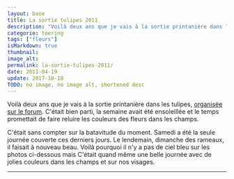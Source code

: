 ```yaml
---
layout: base
title: La sortie tulipes 2011
description: "Voilà deux ans que je vais à la sortie printanière dans les tulipes, organisée sur le forum. C'était bien parti, la semaine avait été ensoleillée et le "
categorie: toering
tags: ["fleurs"]
isMarkdown: true
thumbnail: 
image_alt: 
permalink: la-sortie-tulipes-2011/
date: 2011-04-19
update: 2017-10-18
TODO: no image, no image alt, shortened desc
---
```


Voilà deux ans que je vais à la sortie printanière dans les tulipes, [organisée sur le forum](http://www.leforum.nl/forum/viewtopic.php?f=18&t=26243). C'était bien parti, la semaine avait été ensoleillée et le temps promettait de faire reluire les couleurs des fleurs dans les champs. 

C'était sans compter sur la batavitude du moment. Samedi a été la seule journée couverte ces derniers jours. Le lendemain, dimanche des rameaux, il faisait à nouveau beau. Voilà pourquoi il n'y a pas de ciel bleu sur les photos ci-dessous mais C'était quand même une belle journée avec de jolies couleurs dans les champs et sur nos visages.

<!-- HTML -->
<div style="text-align:center; font-size:smaller; margin: auto;">
<!-- / HTML 
TODO: external content 
[![https://lh4.googleusercontent.com/_AGzEnHNMy74/Ta00fWl1FiI/AAAAAAAAAc4/xp8Wo1yQy_E/s288/IMG_0536.JPG]() TODO: Add image alt |https://picasaweb.google.com/116245480960689634895/BaladeDansLesTulipes?authkey=Gv1sRgCJnuhoes7bmQmQE#5597187625136231970]  
Avant les tulipes: pic nic dans les dunes, c'est l'heure du clacos.
[![https://lh3.googleusercontent.com/_AGzEnHNMy74/Ta00g7m65YI/AAAAAAAAAdA/2hqGu4WOjgw/s288/IMG_0549.JPG]() TODO: Add image alt |https://picasaweb.google.com/116245480960689634895/BaladeDansLesTulipes?authkey=Gv1sRgCJnuhoes7bmQmQE#5597187652252788098]  
Un renard dans les dunes
[![https://lh4.googleusercontent.com/_AGzEnHNMy74/Ta00jACChII/AAAAAAAAAdM/nR19pyb7VeM/s288/IMG_0556.JPG]() TODO: Add image alt |https://picasaweb.google.com/116245480960689634895/BaladeDansLesTulipes?authkey=Gv1sRgCJnuhoes7bmQmQE#5597187687800013954]  
Traditionnelle pause café au Nederzandt
[![https://lh4.googleusercontent.com/_AGzEnHNMy74/Ta00kifw51I/AAAAAAAAAdU/g-Ai_WqtNGE/s288/IMG_0569.JPG]() TODO: Add image alt |https://picasaweb.google.com/116245480960689634895/BaladeDansLesTulipes?authkey=Gv1sRgCJnuhoes7bmQmQE#5597187714231363410]  
Tulipes pas mures et canard colvert
[![https://lh3.googleusercontent.com/_AGzEnHNMy74/Ta00lsUP_MI/AAAAAAAAAdY/ruB7dpCUkb4/s288/IMG_0573.JPG]() TODO: Add image alt |https://picasaweb.google.com/116245480960689634895/BaladeDansLesTulipes?authkey=Gv1sRgCJnuhoes7bmQmQE#5597187734047292610]  
L'année dernière, j'étais le dernier à ce virage
[![https://lh5.googleusercontent.com/_AGzEnHNMy74/Ta00mZKOLrI/AAAAAAAAAdc/VAp__dE0U0U/s288/IMG_0574.JPG]() TODO: Add image alt |https://picasaweb.google.com/116245480960689634895/BaladeDansLesTulipes?authkey=Gv1sRgCJnuhoes7bmQmQE#5597187746084826802]  
En tête de peloton
[![https://lh6.googleusercontent.com/_AGzEnHNMy74/Ta00tVyzcWI/AAAAAAAAAeA/c7WcxcKI2ys/s288/IMG_0583.JPG]() TODO: Add image alt |https://picasaweb.google.com/116245480960689634895/BaladeDansLesTulipes?authkey=Gv1sRgCJnuhoes7bmQmQE#5597187865440383330]  
En queue de peloton
[![https://lh6.googleusercontent.com/_AGzEnHNMy74/Ta00uM48YyI/AAAAAAAAAeE/-8B9YGFDmDg/s288/IMG_0589.JPG]() TODO: Add image alt |https://picasaweb.google.com/116245480960689634895/BaladeDansLesTulipes?authkey=Gv1sRgCJnuhoes7bmQmQE#5597187880230085410]  
Il y avait du monde à Lisse pour [le bloemencorso](/bloemen-corso).   Keukeunhof était plein à craquer, le jardin a vécu sa journée record en terme de visites.
[![https://lh4.googleusercontent.com/_AGzEnHNMy74/Ta004YR1gGI/AAAAAAAAAeg/BhAClh2UACs/s288/shot_1302964575277.jpg]() TODO: Add image alt -|https://picasaweb.google.com/116245480960689634895/BaladeDansLesTulipes?authkey=Gv1sRgCJnuhoes7bmQmQE#5597188055085973602]  
Le bloemencorso vous offre des fleurs
[![https://lh3.googleusercontent.com/_AGzEnHNMy74/Ta00xPEFoVI/AAAAAAAAAeU/L8bzdZE_t2E/s288/IMG_0621.JPG]() TODO: Add image alt |https://picasaweb.google.com/116245480960689634895/BaladeDansLesTulipes?authkey=Gv1sRgCJnuhoes7bmQmQE#5597187932353306962]  
Tous les ans les mêmes photographes
[![https://lh4.googleusercontent.com/_AGzEnHNMy74/Ta00vqVcPEI/AAAAAAAAAeM/V4Ro6eqKjGY/s288/IMG_0602.JPG]() TODO: Add image alt |https://picasaweb.google.com/116245480960689634895/BaladeDansLesTulipes?authkey=Gv1sRgCJnuhoes7bmQmQE#5597187905314110530]  
Tous les ans les mêmes photos
[![https://lh6.googleusercontent.com/_AGzEnHNMy74/Ta00wa2LVvI/AAAAAAAAAeQ/lmYjd10mZ3I/s288/IMG_0617.JPG]() TODO: Add image alt |https://picasaweb.google.com/116245480960689634895/BaladeDansLesTulipes?authkey=Gv1sRgCJnuhoes7bmQmQE#5597187918336317170]  
Carte postale de Hollande
[![https://lh6.googleusercontent.com/_AGzEnHNMy74/Ta006VnbPnI/AAAAAAAAAek/RyNLW47hEho/s288/shot_1302966583681.jpg]() TODO: Add image alt|https://picasaweb.google.com/116245480960689634895/BaladeDansLesTulipes?authkey=Gv1sRgCJnuhoes7bmQmQE#5597188088730959474]  
Les photographes avec des gros zooms
[![https://lh5.googleusercontent.com/_AGzEnHNMy74/Ta00_Pj7QKI/AAAAAAAAAew/BSVs05xIWgw/s288/DSC00050.jpg]() TODO: Add image alt |https://picasaweb.google.com/116245480960689634895/BaladeDansLesTulipes?authkey=Gv1sRgCJnuhoes7bmQmQE#5597188173005013154]  
Un dernier verre à Haarlem, après 45,5 km
-->

<!-- HTML -->
</div>
<!-- / HTML -->

<!-- Il y a aussi les [photos de Jérôme](https://picasaweb.google.com/jerome.gonthier2/BaladeVeloTulipes2011?authkey=Gv1sRgCKa4l9i1j5jZ9wE&feat=directlink), elles sont encore plus jolies et plus nombreuses. Son zoom est plus gros que le mien. -->
---